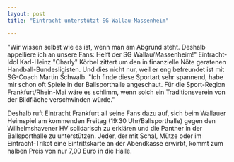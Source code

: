 ```yaml
---
layout: post
title: "Eintracht unterstützt SG Wallau-Massenheim"

---
```


"Wir wissen selbst wie es ist, wenn man am Abgrund steht. Deshalb appelliere ich an unsere Fans: Helft der SG Wallau/Massenheim!" Eintracht-Idol Karl-Heinz "Charly" Körbel zittert um den in finanzielle Nöte geratenen Handball-Bundesligisten. Und dies nicht nur, weil er eng befreundet ist mit SG-Coach Martin Schwalb. "Ich finde diese Sportart sehr spannend, habe mir schon oft Spiele in der Ballsporthalle angeschaut. Für die Sport-Region Frankfurt/Rhein-Mai wäre es schlimm,  wenn solch ein Traditionsverein von der Bildfläche verschwinden würde."

Deshalb ruft Eintracht Frankfurt all seine Fans dazu auf, sich beim Wallauer Heimspiel am kommenden Freitag (19:30 Uhr/Ballsporthalle) gegen den Wilhelmshavener HV solidarisch zu erklären und die Panther in der Ballsporthalle zu unterstützen. Jeder, der mit Schal, Mütze oder im Eintracht-Trikot eine Eintrittskarte an der Abendkasse erwirbt, kommt zum halben Preis von nur 7,00 Euro in die Halle.
